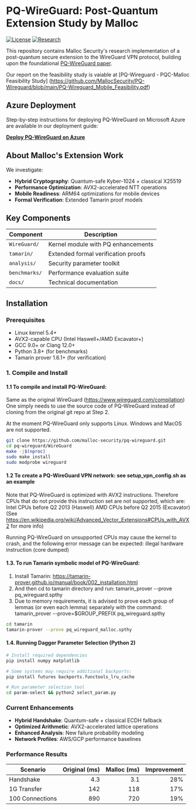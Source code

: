 # PQ-WireGuard: Post-Quantum Extension Study by Malloc

[![License](https://img.shields.io/badge/License-Apache_2.0-blue.svg)](LICENSE)
[![Research](https://img.shields.io/badge/Research-Post--Quantum-brightgreen)](https://eprint.iacr.org/2020/379.pdf)

This repository contains Malloc Security's research implementation of a post-quantum secure extension to the WireGuard VPN protocol, building upon the foundational [PQ-WireGuard paper](https://eprint.iacr.org/2020/379.pdf).

Our report on the feasibility study is vaiable at [PQ-Wireguard - PQC-Malloc Feasibility Study] (https://github.com/MallocSecurity/PQ-Wireguard/blob/main/PQ-Wireguard_Mobile_Feasibility.pdf)

## Azure Deployment

Step-by-step instructions for deploying PQ-WireGuard on Microsoft Azure are available in our deployment guide:

[**Deploy PQ-WireGuard on Azure**](https://github.com/MallocSecurity/PQ-Wireguard/blob/main/deploy-pq-wireguard-azure.md)


## About Malloc's Extension Work

We investigate:
- **Hybrid Cryptography**: Quantum-safe Kyber-1024 + classical X25519
- **Performance Optimization**: AVX2-accelerated NTT operations
- **Mobile Readiness**: ARM64 optimizations for mobile devices
- **Formal Verification**: Extended Tamarin proof models

## Key Components

| Component | Description |
|-----------|-------------|
| `WireGuard/` | Kernel module with PQ enhancements |
| `tamarin/` | Extended formal verification proofs |
| `analysis/` | Security parameter toolkit |
| `benchmarks/` | Performance evaluation suite |
| `docs/` | Technical documentation |

## Installation

### Prerequisites
- Linux kernel 5.4+
- AVX2-capable CPU (Intel Haswell+/AMD Excavator+)
- GCC 9.0+ or Clang 12.0+
- Python 3.8+ (for benchmarks)
- Tamarin prover 1.6.1+ (for verification)


### 1. Compile and Install
#### 1.1 To compile and install PQ-WireGuard:
 Same as the original WireGuard (https://www.wireguard.com/compilation)
One simply needs to use the source code of PQ-WireGuard instead of cloning from the original
git repo at Step 2.

 At the moment PQ-WireGuard only supports Linux. Windows and MacOS are not supported.

   ```bash
  git clone https://github.com/malloc-security/pq-wireguard.git
  cd pq-wireguard/WireGuard
  make -j$(nproc)
  sudo make install
  sudo modprobe wireguard
  ```

#### 1.2 To create a PQ-WireGuard VPN network: see setup_vpn_config.sh as an example
Note that PQ-WireGuard is optimized with AVX2 instructions. Therefore CPUs that do not provide
this instruction set are not supported, which are:
        Intel CPUs before Q2 2013 (Haswell)
        AMD CPUs before Q2 2015 (Excavator)
    (See https://en.wikipedia.org/wiki/Advanced_Vector_Extensions#CPUs_with_AVX2 for more info)

Running PQ-WireGuard on unsupported CPUs may cause the kernel to crash, and the following error
    message can be expected: illegal hardware instruction (core dumped)

#### 1.3. To run Tamarin symbolic model of PQ-WireGuard:
1. Install Tamarin: https://tamarin-prover.github.io/manual/book/002_installation.html
2. And then cd to tamarin directory and run: tamarin_prover --prove pq_wireguard.spthy
3. Due to memory requirements, it is advised to prove each group of lemmas (or even each lemma)
    separately with the command: tamarin_prover --prove=$GROUP_PREFIX pq_wireguard.spthy
```bash 
cd tamarin
tamarin-prover --prove pq_wireguard_malloc.spthy
```

#### 1.4. Running Dagger Parameter Selection (Python 2)

```bash
# Install required dependencies
pip install numpy matplotlib

# Some systems may require additional backports:
pip install futures backports.functools_lru_cache

# Run parameter selection tool
cd param-select && python2 select_param.py
```
  
### Current Enhancements

- **Hybrid Handshake**: Quantum-safe + classical ECDH fallback  
- **Optimized Arithmetic**: AVX2-accelerated lattice operations  
- **Enhanced Analysis**: New failure probability modeling  
- **Network Profiles**: AWS/GCP performance baselines  

### Performance Results

| Scenario           | Original (ms) | Malloc (ms) | Improvement |
|--------------------|--------------:|------------:|------------:|
| Handshake          | 4.3           | 3.1         | 28%         |
| 1G Transfer        | 142           | 118         | 17%         |
| 100 Connections    | 890           | 720         | 19%         |

